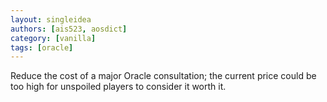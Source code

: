 ```yaml
---
layout: singleidea
authors: [ais523, aosdict]
category: [vanilla]
tags: [oracle]
---
```

Reduce the cost of a major Oracle consultation; the current price could be too high for unspoiled players to consider it worth it.

